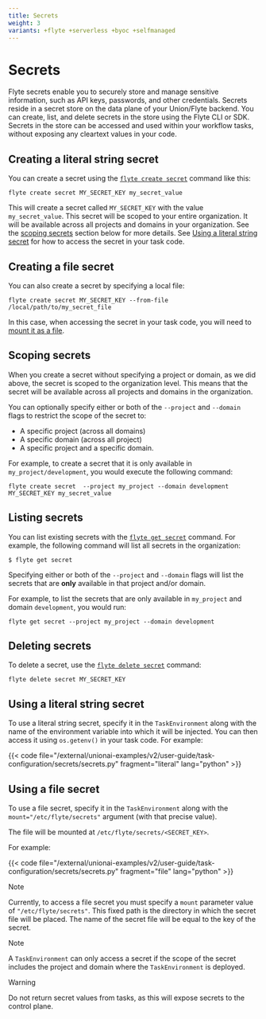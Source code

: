 ```yaml
---
title: Secrets
weight: 3
variants: +flyte +serverless +byoc +selfmanaged
---
```


# Secrets

Flyte secrets enable you to securely store and manage sensitive information, such as API keys, passwords, and other credentials.
Secrets reside in a secret store on the data plane of your Union/Flyte backend.
You can create, list, and delete secrets in the store using the Flyte CLI or SDK.
Secrets in the store can be accessed and used within your workflow tasks, without exposing any cleartext values in your code.

## Creating a literal string secret

You can create a secret using the [`flyte create secret`](../../api-reference/flyte-cli#flyte-create-secret) command like this:

```shell
flyte create secret MY_SECRET_KEY my_secret_value
```

This will create a secret called `MY_SECRET_KEY` with the value `my_secret_value`.
This secret will be scoped to your entire organization.
It will be available across all projects and domains in your organization.
See the [scoping secrets](#scoping-secrets) section below for more details.
See [Using a literal string secret](#using-a-literal-string-secret) for how to access the secret in your task code.


## Creating a file secret

You can also create a secret by specifying a local file:

```shell
flyte create secret MY_SECRET_KEY --from-file /local/path/to/my_secret_file
```

In this case, when accessing the secret in your task code, you will need to [mount it as a file](#using-a-file-secret).

## Scoping secrets

When you create a secret without specifying a project or domain, as we did above, the secret is scoped to the organization level.
This means that the secret will be available across all projects and domains in the organization.

You can optionally specify either or both of the `--project` and `--domain` flags to restrict the scope of the secret to:
* A specific project (across all domains)
* A specific domain (across all project)
* A specific project and a specific domain.

For example, to create a secret that it is only available in `my_project/development`, you would execute the following command:

```shell
flyte create secret  --project my_project --domain development MY_SECRET_KEY my_secret_value
```

## Listing secrets

You can list existing secrets with the [`flyte get secret`](../../api-reference/flyte-cli#flyte-get-secret) command.
For example, the following command will list all secrets in the organization:

```shell
$ flyte get secret
```

Specifying either or both of the `--project` and `--domain` flags will list the secrets that are **only** available in that project and/or domain.

For example, to list the secrets that are only available in `my_project` and domain `development`, you would run:

```shell
flyte get secret --project my_project --domain development
```

## Deleting secrets

To delete a secret, use the [`flyte delete secret`](../../api-reference/flyte-cli#flyte-delete-secret) command:

```shell
flyte delete secret MY_SECRET_KEY
```

## Using a literal string secret

To use a literal string secret, specify it in the `TaskEnvironment` along with the name of the environment variable into which it will be injected.
You can then access it using `os.getenv()` in your task code.
For example:

{{< code file="/external/unionai-examples/v2/user-guide/task-configuration/secrets/secrets.py" fragment="literal" lang="python" >}}

## Using a file secret

To use a file secret, specify it in the `TaskEnvironment` along with the `mount="/etc/flyte/secrets"` argument (with that precise value).

The file will be mounted at `/etc/flyte/secrets/<SECRET_KEY>`.

For example:

{{< code file="/external/unionai-examples/v2/user-guide/task-configuration/secrets/secrets.py" fragment="file" lang="python" >}}

> [!NOTE]
> Currently, to access a file secret you must specify a `mount` parameter value of `"/etc/flyte/secrets"`.
> This fixed path is the directory in which the secret file will be placed.
> The name of the secret file will be equal to the key of the secret.

> [!NOTE]
> A `TaskEnvironment` can only access a secret if the scope of the secret includes the project and domain where the `TaskEnvironment` is deployed.

> [!WARNING]
> Do not return secret values from tasks, as this will expose secrets to the control plane.
